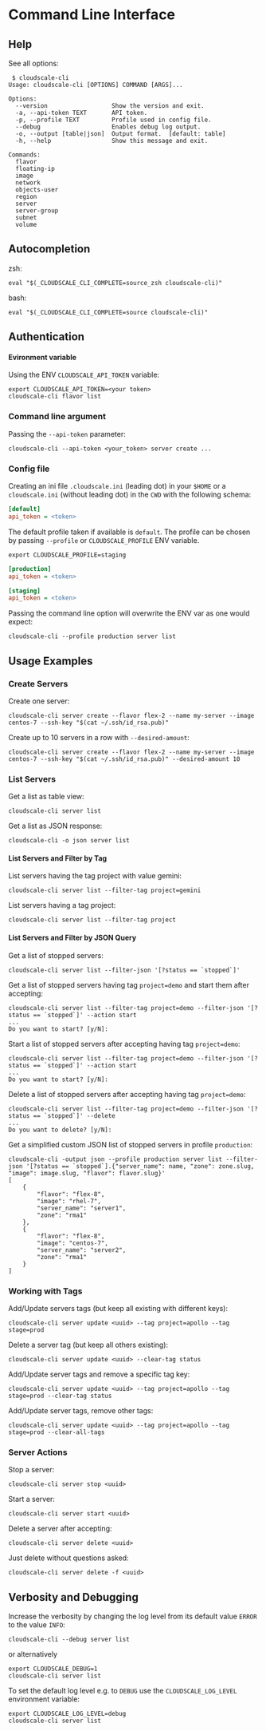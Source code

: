 
# Command Line Interface

## Help

See all options:

~~~shell
 $ cloudscale-cli
Usage: cloudscale-cli [OPTIONS] COMMAND [ARGS]...

Options:
  --version                  Show the version and exit.
  -a, --api-token TEXT       API token.
  -p, --profile TEXT         Profile used in config file.
  --debug                    Enables debug log output.
  -o, --output [table|json]  Output format.  [default: table]
  -h, --help                 Show this message and exit.

Commands:
  flavor
  floating-ip
  image
  network
  objects-user
  region
  server
  server-group
  subnet
  volume
~~~

## Autocompletion

zsh:

~~~shell
eval "$(_CLOUDSCALE_CLI_COMPLETE=source_zsh cloudscale-cli)"
~~~

bash:

~~~shell
eval "$(_CLOUDSCALE_CLI_COMPLETE=source cloudscale-cli)"
~~~

## Authentication

#### Evironment variable

Using the ENV `CLOUDSCALE_API_TOKEN` variable:

~~~shell
export CLOUDSCALE_API_TOKEN=<your token>
cloudscale-cli flavor list
~~~

### Command line argument

Passing the `--api-token` parameter:

~~~shell
cloudscale-cli --api-token <your_token> server create ...
~~~

### Config file

Creating an ini file `.cloudscale.ini` (leading dot) in your `$HOME` or a `cloudscale.ini` (without leading dot) in the `CWD` with the following schema:

~~~ini
[default]
api_token = <token>
~~~

The default profile taken if available is `default`. The profile can be chosen by passing `--profile` or `CLOUDSCALE_PROFILE` ENV variable.

~~~shell
export CLOUDSCALE_PROFILE=staging
~~~

~~~ini
[production]
api_token = <token>

[staging]
api_token = <token>
~~~

Passing the command line option will overwrite the ENV var as one would expect:

~~~shell
cloudscale-cli --profile production server list
~~~

## Usage Examples

### Create Servers

Create one server:

~~~shell
cloudscale-cli server create --flavor flex-2 --name my-server --image centos-7 --ssh-key "$(cat ~/.ssh/id_rsa.pub)"
~~~

Create up to 10 servers in a row with `--desired-amount`:

~~~shell
cloudscale-cli server create --flavor flex-2 --name my-server --image centos-7 --ssh-key "$(cat ~/.ssh/id_rsa.pub)" --desired-amount 10
~~~

### List Servers

Get a list as table view:

~~~shell
cloudscale-cli server list
~~~

Get a list as JSON response:

~~~shell
cloudscale-cli -o json server list
~~~

#### List Servers and Filter by Tag

List servers having the tag project with value gemini:

~~~shell
cloudscale-cli server list --filter-tag project=gemini
~~~

List servers having a tag project:

~~~shell
cloudscale-cli server list --filter-tag project
~~~

#### List Servers and Filter by JSON Query

Get a list of stopped servers:

~~~shell
cloudscale-cli server list --filter-json '[?status == `stopped`]'
~~~

Get a list of stopped servers having tag `project=demo` and start them after accepting:

~~~shell
cloudscale-cli server list --filter-tag project=demo --filter-json '[?status == `stopped`]' --action start
...
Do you want to start? [y/N]:
~~~

Start a list of stopped servers after accepting having tag `project=demo`:

~~~shell
cloudscale-cli server list --filter-tag project=demo --filter-json '[?status == `stopped`]' --action start
...
Do you want to start? [y/N]:
~~~

Delete a list of stopped servers after accepting having tag `project=demo`:

~~~shell
cloudscale-cli server list --filter-tag project=demo --filter-json '[?status == `stopped`]' --delete
...
Do you want to delete? [y/N]:
~~~

Get a simplified custom JSON list of stopped servers in profile `production`:

~~~shell
cloudscale-cli -output json --profile production server list --filter-json '[?status == `stopped`].{"server_name": name, "zone": zone.slug, "image": image.slug, "flavor": flavor.slug}'
[
    {
        "flavor": "flex-8",
        "image": "rhel-7",
        "server_name": "server1",
        "zone": "rma1"
    },
    {
        "flavor": "flex-8",
        "image": "centos-7",
        "server_name": "server2",
        "zone": "rma1"
    }
]
~~~

### Working with Tags

Add/Update servers tags (but keep all existing with different keys):

~~~shell
cloudscale-cli server update <uuid> --tag project=apollo --tag stage=prod
~~~

Delete a server tag (but keep all others existing):

~~~shell
cloudscale-cli server update <uuid> --clear-tag status
~~~

Add/Update server tags and remove a specific tag key:

~~~shell
cloudscale-cli server update <uuid> --tag project=apollo --tag stage=prod --clear-tag status
~~~

Add/Update server tags, remove other tags:

~~~shell
cloudscale-cli server update <uuid> --tag project=apollo --tag stage=prod --clear-all-tags
~~~

### Server Actions

Stop a server:

~~~shell
cloudscale-cli server stop <uuid>
~~~

Start a server:

~~~shell
cloudscale-cli server start <uuid>
~~~

Delete a server after accepting:

~~~shell
cloudscale-cli server delete <uuid>
~~~

Just delete without questions asked:

~~~shell
cloudscale-cli server delete -f <uuid>
~~~

## Verbosity and Debugging

Increase the verbosity by changing the log level from its default value `ERROR` to the value `INFO`:

~~~shell
cloudscale-cli --debug server list
~~~

or alternatively

~~~shell
export CLOUDSCALE_DEBUG=1
cloudscale-cli server list
~~~

To set the default log level e.g. to `DEBUG` use the `CLOUDSCALE_LOG_LEVEL` environment variable:

~~~shell
export CLOUDSCALE_LOG_LEVEL=debug
cloudscale-cli server list
~~~
